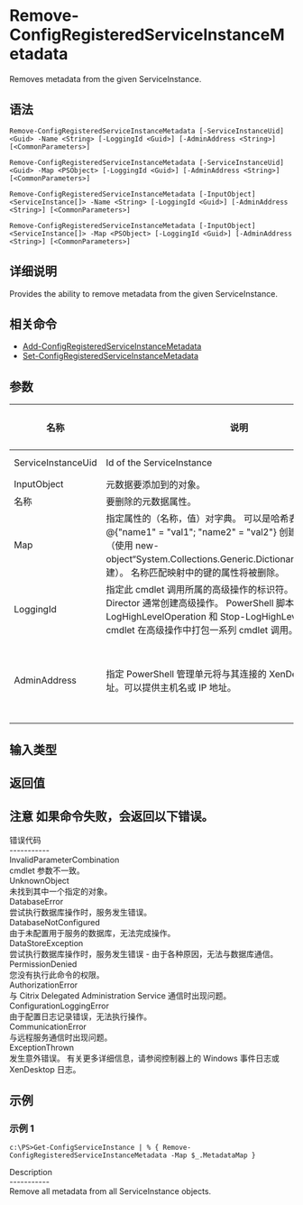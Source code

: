 # Remove-ConfigRegisteredServiceInstanceMetadata

Removes metadata from the given ServiceInstance.

## 语法

    Remove-ConfigRegisteredServiceInstanceMetadata [-ServiceInstanceUid] <Guid> -Name <String> [-LoggingId <Guid>] [-AdminAddress <String>] [<CommonParameters>]
    
    Remove-ConfigRegisteredServiceInstanceMetadata [-ServiceInstanceUid] <Guid> -Map <PSObject> [-LoggingId <Guid>] [-AdminAddress <String>] [<CommonParameters>]
    
    Remove-ConfigRegisteredServiceInstanceMetadata [-InputObject] <ServiceInstance[]> -Name <String> [-LoggingId <Guid>] [-AdminAddress <String>] [<CommonParameters>]
    
    Remove-ConfigRegisteredServiceInstanceMetadata [-InputObject] <ServiceInstance[]> -Map <PSObject> [-LoggingId <Guid>] [-AdminAddress <String>] [<CommonParameters>]
    

## 详细说明

Provides the ability to remove metadata from the given ServiceInstance.

## 相关命令

- [Add-ConfigRegisteredServiceInstanceMetadata](Add-ConfigRegisteredServiceInstanceMetadata.html)
- [Set-ConfigRegisteredServiceInstanceMetadata](Set-ConfigRegisteredServiceInstanceMetadata.html)

## 参数

| 名称                 | 说明                                                                                                                                                                     | 是否必需？ | 管道输入                           | 默认值                                   |
| ------------------ | ---------------------------------------------------------------------------------------------------------------------------------------------------------------------- | ----- | ------------------------------ | ------------------------------------- |
| ServiceInstanceUid | Id of the ServiceInstance                                                                                                                                              | true  | true (ByValue, ByPropertyName) |                                       |
| InputObject        | 元数据要添加到的对象。                                                                                                                                                            | true  | true (ByValue)                 |                                       |
| 名称                 | 要删除的元数据属性。                                                                                                                                                             | true  | false                          |                                       |
| Map                | 指定属性的（名称，值）对字典。 可以是哈希表（使用 @{"name1" = "val1"; "name2" = "val2"} 创建）或字符串字典（使用 new-object“System.Collections.Generic.Dictionary[String,String]”创建）。 名称匹配映射中的键的属性将被删除。    | true  | true (ByValue)                 |                                       |
| LoggingId          | 指定此 cmdlet 调用所属的高级操作的标识符。 Citrix Studio 和 Director 通常创建高级操作。 PowerShell 脚本也可以借助 Start-LogHighLevelOperation 和 Stop-LogHighLevelOperation cmdlet 在高级操作中打包一系列 cmdlet 调用。 | false | false                          |                                       |
| AdminAddress       | 指定 PowerShell 管理单元将与其连接的 XenDesktop 控制器的地址。可以提供主机名或 IP 地址。                                                                                                             | false | false                          | Localhost。一旦有 cmdlet 提供了某个值，此值将变为默认值。 |

## 输入类型

### 

## 返回值

### 

## 注意 如果命令失败，会返回以下错误。  
错误代码  
\---\---\-----  
InvalidParameterCombination  
cmdlet 参数不一致。  
UnknownObject  
未找到其中一个指定的对象。  
DatabaseError  
尝试执行数据库操作时，服务发生错误。  
DatabaseNotConfigured  
由于未配置用于服务的数据库，无法完成操作。  
DataStoreException  
尝试执行数据库操作时，服务发生错误 - 由于各种原因，无法与数据库通信。  
PermissionDenied  
您没有执行此命令的权限。  
AuthorizationError  
与 Citrix Delegated Administration Service 通信时出现问题。  
ConfigurationLoggingError  
由于配置日志记录错误，无法执行操作。  
CommunicationError  
与远程服务通信时出现问题。  
ExceptionThrown  
发生意外错误。 有关更多详细信息，请参阅控制器上的 Windows 事件日志或 XenDesktop 日志。

## 示例

### 示例 1

    c:\PS>Get-ConfigServiceInstance | % { Remove-ConfigRegisteredServiceInstanceMetadata -Map $_.MetadataMap }
    

Description  
\---\---\-----  
Remove all metadata from all ServiceInstance objects.